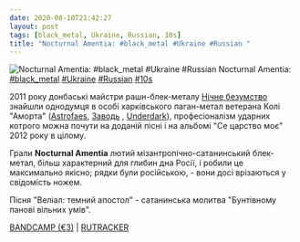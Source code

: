 ```yaml
---
date: 2020-08-10T21:42:27
layout: post
tags: [black_metal, Ukraine, Russian, 10s]
title: "Nocturnal Amentia: #black_metal #Ukraine #Russian "
---
```

![Nocturnal Amentia: #black_metal #Ukraine #Russian ](/assets/photos/photo_1036@10-08-2020_21-42-27.jpg)
Nocturnal Amentia: [#black_metal](/tags/#black_metal) [#Ukraine](/tags/#Ukraine) [#Russian](/tags/#Russian) [#10s](/tags/#10s)

2011 року донбаські майстри рашн-блек-металу [Нічне безумство](https://t.me/vast_space_unexplored/3790) знайшли однодумця в особі харківського паган-метал ветерана Колі &quot;Аморта&quot; ([Astrofaes](https://t.me/vast_space_unexplored/3307), [Заводь](https://t.me/vast_space_unexplored/3766) , [Underdark](https://t.me/vast_space_unexplored/3792)), професіоналізм ударних котрого можна почути на доданій пісні і на альбомі &quot;Се царство моє&quot; 2012 року в цілому.

Грали **Nocturnal Amentia** лютий мізантропічно-сатанинський блек-метал, більш характерний для глибин дна Росії, і робили це максимально якісно; рядки були російською, - вони досі врізаються у свідомість ножем.

Пісня &quot;Веліал: темний апостол&quot; - сатанинська молитва &quot;Бунтівному панові вільних умів&quot;.

[BANDCAMP (€3)](https://sigillvmtenebrae.bandcamp.com/album/necromentia-hec-regnum-meum-est) | [RUTRACKER](https://rutracker.org/forum/viewtopic.php?t=4295777)